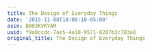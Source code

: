 ```yaml
---
title: The Design of Everyday Things
date: '2015-11-08T18:00:10-05:00'
asin: B003KVKYAM
uuid: f9a0ccdc-7ae5-4a18-9571-8207b3c783a8
original_title: The Design of Everyday Things
---
```


